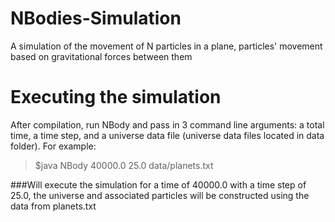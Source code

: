 # NBodies-Simulation
A simulation of the movement of N particles in a plane, particles' movement based on gravitational forces between them

# Executing the simulation
After compilation, run NBody and pass in 3 command line arguments: a total time, a time step, and a universe data file (universe data files
located in data folder). For example:
> $java NBody 40000.0 25.0 data/planets.txt

###Will execute the simulation for a time of 40000.0 with a time step of 25.0, the universe and associated particles will be constructed using
the data from planets.txt
